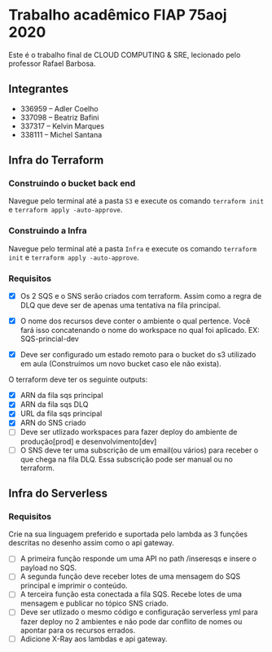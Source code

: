 # Trabalho acadêmico FIAP 75aoj 2020

Este é o trabalho final de CLOUD COMPUTING & SRE, lecionado pelo professor Rafael Barbosa.

## Integrantes

* 336959 – Adler Coelho
* 337098 – Beatriz Bafini 
* 337317 – Kelvin Marques
* 338111 – Michel Santana

## Infra do Terraform

### Construindo o bucket back end

Navegue pelo terminal até a pasta `S3` e execute os comando `terraform init` e `terraform apply -auto-approve`.

### Construindo a Infra

Navegue pelo terminal até a pasta `Infra` e execute os comando `terraform init` e `terraform apply -auto-approve`.

### Requisitos

* [x] Os 2 SQS e o SNS serão criados com terraform. Assim como a regra de DLQ que deve ser de
apenas uma tentativa na fila principal.

* [x] O nome dos recursos deve conter o ambiente o qual pertence. Você fará isso concatenando o
nome do workspace no qual foi aplicado. EX: SQS-princial-dev

* [x] Deve ser configurado um estado remoto para o bucket do s3 utilizado em aula (Construímos um novo bucket caso ele não exista).

O terraform deve ter os seguinte outputs:
  * [x] ARN da fila sqs principal
  * [x] ARN da fila sqs DLQ
  * [x] URL da fila sqs principal
  * [x] ARN do SNS criado
  * [ ] Deve ser utlizado workspaces para fazer deploy do ambiente de produção[prod] e desenvolvimento[dev]
  * [ ] O SNS deve ter uma subscrição de um email(ou vários) para receber o que chega na fila DLQ. Essa
subscrição pode ser manual ou no terraform.

## Infra do Serverless

### Requisitos

Crie na sua linguagem preferido e suportada pelo lambda as 3 funções descritas no desenho
assim como o api gateway.
  * [ ] A primeira função responde um uma API no path /inseresqs e insere o payload no SQS.
  * [ ] A segunda função deve receber lotes de uma mensagem do SQS principal e imprimir o
conteúdo.
  * [ ] A terceira função esta conectada a fila SQS. Recebe lotes de uma mensagem e publicar no
tópico SNS criado.
  * [ ] Deve ser utlizado o mesmo código e configuração serverless yml para fazer deploy no 2
ambientes e não pode dar conflito de nomes ou apontar para os recursos errados.
  * [ ] Adicione X-Ray aos lambdas e api gateway.